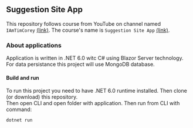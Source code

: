 ## Suggestion Site App
This repository follows course from YouTube on channel named `IAmTimCorey` [(link)](https://www.youtube.com/user/IAmTimCorey). The course's name is `Suggestion Site App` [(link)](https://www.youtube.com/watch?v=eEyAKk4NeSg&list=PLLWMQd6PeGY0cZFMqx5ijmdaD87sJKCsU).

### About applications
Application is written in .NET 6.0 witc C# using Blazor Server technology. For data persistance this project will use MongoDB database.

#### Build and run
To run this project you need to have .NET 6.0 runtime installed. Then clone (or download) this repository.\
Then open CLI and open folder with application. Then run from CLI with command:
```
dotnet run
```